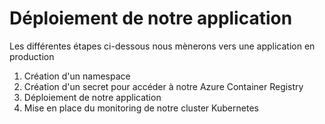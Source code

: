 # Déploiement de notre application

Les différentes étapes ci-dessous nous mènerons vers une application en production
1. Création d'un namespace
2. Création d'un secret pour accéder à notre Azure Container Registry
3. Déploiement de notre application
4. Mise en place du monitoring de notre cluster Kubernetes